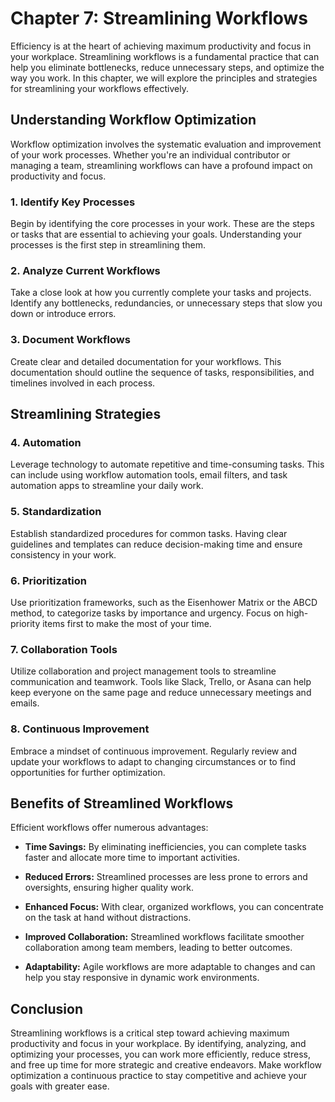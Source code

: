 Chapter 7: Streamlining Workflows
=================================

Efficiency is at the heart of achieving maximum productivity and focus in your workplace. Streamlining workflows is a fundamental practice that can help you eliminate bottlenecks, reduce unnecessary steps, and optimize the way you work. In this chapter, we will explore the principles and strategies for streamlining your workflows effectively.

Understanding Workflow Optimization
-----------------------------------

Workflow optimization involves the systematic evaluation and improvement of your work processes. Whether you're an individual contributor or managing a team, streamlining workflows can have a profound impact on productivity and focus.

### 1. **Identify Key Processes**

Begin by identifying the core processes in your work. These are the steps or tasks that are essential to achieving your goals. Understanding your processes is the first step in streamlining them.

### 2. **Analyze Current Workflows**

Take a close look at how you currently complete your tasks and projects. Identify any bottlenecks, redundancies, or unnecessary steps that slow you down or introduce errors.

### 3. **Document Workflows**

Create clear and detailed documentation for your workflows. This documentation should outline the sequence of tasks, responsibilities, and timelines involved in each process.

Streamlining Strategies
-----------------------

### 4. **Automation**

Leverage technology to automate repetitive and time-consuming tasks. This can include using workflow automation tools, email filters, and task automation apps to streamline your daily work.

### 5. **Standardization**

Establish standardized procedures for common tasks. Having clear guidelines and templates can reduce decision-making time and ensure consistency in your work.

### 6. **Prioritization**

Use prioritization frameworks, such as the Eisenhower Matrix or the ABCD method, to categorize tasks by importance and urgency. Focus on high-priority items first to make the most of your time.

### 7. **Collaboration Tools**

Utilize collaboration and project management tools to streamline communication and teamwork. Tools like Slack, Trello, or Asana can help keep everyone on the same page and reduce unnecessary meetings and emails.

### 8. **Continuous Improvement**

Embrace a mindset of continuous improvement. Regularly review and update your workflows to adapt to changing circumstances or to find opportunities for further optimization.

Benefits of Streamlined Workflows
---------------------------------

Efficient workflows offer numerous advantages:

* **Time Savings:** By eliminating inefficiencies, you can complete tasks faster and allocate more time to important activities.

* **Reduced Errors:** Streamlined processes are less prone to errors and oversights, ensuring higher quality work.

* **Enhanced Focus:** With clear, organized workflows, you can concentrate on the task at hand without distractions.

* **Improved Collaboration:** Streamlined workflows facilitate smoother collaboration among team members, leading to better outcomes.

* **Adaptability:** Agile workflows are more adaptable to changes and can help you stay responsive in dynamic work environments.

Conclusion
----------

Streamlining workflows is a critical step toward achieving maximum productivity and focus in your workplace. By identifying, analyzing, and optimizing your processes, you can work more efficiently, reduce stress, and free up time for more strategic and creative endeavors. Make workflow optimization a continuous practice to stay competitive and achieve your goals with greater ease.
